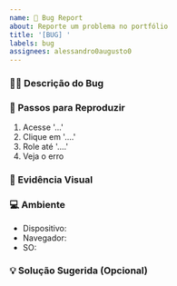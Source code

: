 ```yaml
---
name: 🐛 Bug Report
about: Reporte um problema no portfólio
title: '[BUG] '
labels: bug
assignees: alessandro0augusto0
---
```


### 🕵️‍♂️ Descrição do Bug
<!-- Explique claramente o problema -->

### 🔄 Passos para Reproduzir
1. Acesse '...'
2. Clique em '....'
3. Role até '....'
4. Veja o erro

### 📸 Evidência Visual
<!-- Adicione screenshots ou GIFs (arraste e solte aqui) -->

### 💻 Ambiente
- Dispositivo: <!-- Ex: iPhone 13, Dell XPS -->
- Navegador: <!-- Ex: Chrome 122, Safari 16 -->
- SO: <!-- Ex: Windows 11, macOS Sonoma -->

### 💡 Solução Sugerida (Opcional)
<!-- Se souber como corrigir, compartilhe! -->
